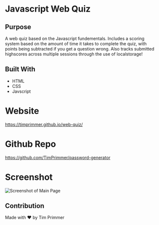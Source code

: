 # Javascript Web Quiz

## Purpose
A web quiz based on the Javascript fundementals. Includes a scoring system based on the amount of time it takes 
to complete the quiz, with points being subtracted if you get a question wrong. Also tracks submitted highscores
across multiple sessions through the use of localstorage!

## Built With
* HTML
* CSS
* Javscript

# Website
https://timprimmer.github.io/web-quiz/

# Github Repo
https://github.com/TimPrimmer/password-generator

# Screenshot
![Screenshot of Main Page](/assets/passwordscreenshot.png "Main Page")

## Contribution
Made with ❤️ by Tim Primmer


